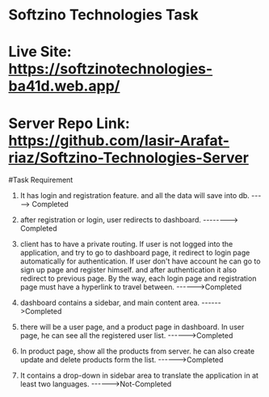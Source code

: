 # Softzino Technologies Task
# Live Site: https://softzinotechnologies-ba41d.web.app/
# Server Repo Link: https://github.com/Iasir-Arafat-riaz/Softzino-Technologies-Server

#Task Requirement 
1. It has login and registration feature. and all the data will save into db. -----> Completed

2. after registration or login, user redirects to dashboard. --------> Completed

3. client has to have a private routing. If user is not logged into the application, and try to go to dashboard page, it redirect to login page automatically for authentication. If user don't have account he can go to sign up page and register himself. and after authentication it also redirect to previous page. By the way, each login page and registration page must have a hyperlink to travel between. ------>Completed

4. dashboard contains a sidebar, and main content area. ------>Completed 

5. there will be a user page, and a product page in dashboard. In user page, he can see all the registered user list. ------>Completed 

6. In product page, show all the products from server. he can also create update and delete products form the list. ------>Completed 

7. It contains a drop-down in sidebar area to translate the application in at least two languages. ------>Not-Completed 